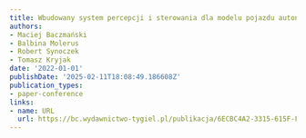 ```yaml
---
title: Wbudowany system percepcji i sterowania dla modelu pojazdu autonomicznego
authors:
- Maciej Baczmański
- Balbina Molerus
- Robert Synoczek
- Tomasz Kryjak
date: '2022-01-01'
publishDate: '2025-02-11T18:08:49.186608Z'
publication_types:
- paper-conference
links:
- name: URL
  url: https://bc.wydawnictwo-tygiel.pl/publikacja/6ECBC4A2-3315-615F-FC8D-B0856D0CCC8F
---
```

